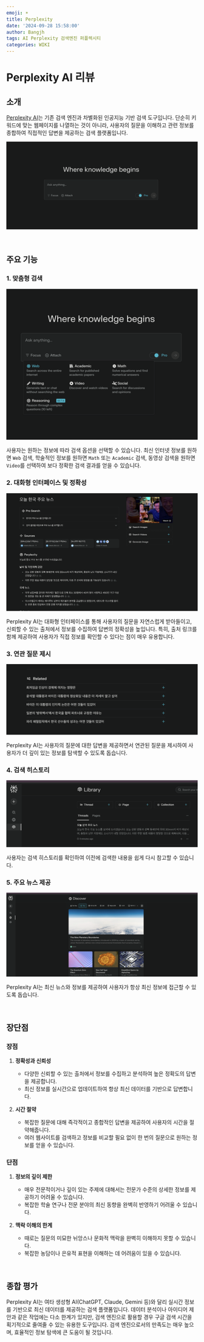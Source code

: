 ```yaml
---
emoji: ☀️
title: Perplexity
date: '2024-09-28 15:58:00'
author: Bangjh
tags: AI Perplexity 검색엔진 퍼플렉시티
categories: WIKI
---
```


# Perplexity AI 리뷰

## 소개

[Perplexity AI](https://www.perplexity.ai/)는 기존 검색 엔진과 차별화된 인공지능 기반 검색 도구입니다. 단순히 키워드에 맞는 웹페이지를 나열하는 것이 아니라, 사용자의 질문을 이해하고 관련 정보를 종합하여 직접적인 답변을 제공하는 검색 플랫폼입니다.

![image1](image1.png)

<br />

## 주요 기능

### 1. 맞춤형 검색

![image2](image2.png)

사용자는 원하는 정보에 따라 검색 옵션을 선택할 수 있습니다. 최신 인터넷 정보를 원하면 `Web` 검색, 학술적인 정보를 원하면 `Math` 또는 `Academic` 검색, 동영상 검색을 원하면 `Video`를 선택하여 보다 정확한 검색 결과를 얻을 수 있습니다.

### 2. 대화형 인터페이스 및 정확성

![image3](image3.png)

Perplexity AI는 대화형 인터페이스를 통해 사용자의 질문을 자연스럽게 받아들이고, 신뢰할 수 있는 출처에서 정보를 수집하여 답변의 정확성을 높입니다. 특히, 출처 링크를 함께 제공하여 사용자가 직접 정보를 확인할 수 있다는 점이 매우 유용합니다.

### 3. 연관 질문 제시

![image4](image4.png)

Perplexity AI는 사용자의 질문에 대한 답변을 제공하면서 연관된 질문을 제시하여 사용자가 더 깊이 있는 정보를 탐색할 수 있도록 돕습니다.

### 4. 검색 히스토리

![image5](image5.png)

사용자는 검색 히스토리를 확인하여 이전에 검색한 내용을 쉽게 다시 참고할 수 있습니다.

### 5. 주요 뉴스 제공

![image6](image6.png)

Perplexity AI는 최신 뉴스와 정보를 제공하여 사용자가 항상 최신 정보에 접근할 수 있도록 돕습니다.

<br />

## 장단점

### 장점

1. **정확성과 신뢰성**
    - 다양한 신뢰할 수 있는 출처에서 정보를 수집하고 분석하여 높은 정확도의 답변을 제공합니다.
    - 최신 정보를 실시간으로 업데이트하여 항상 최신 데이터를 기반으로 답변합니다.

2. **시간 절약**
    - 복잡한 질문에 대해 즉각적이고 종합적인 답변을 제공하여 사용자의 시간을 절약해줍니다.
    - 여러 웹사이트를 검색하고 정보를 비교할 필요 없이 한 번의 질문으로 원하는 정보를 얻을 수 있습니다.

### 단점

1. **정보의 깊이 제한**
    - 매우 전문적이거나 깊이 있는 주제에 대해서는 전문가 수준의 상세한 정보를 제공하기 어려울 수 있습니다.
    - 복잡한 학술 연구나 전문 분야의 최신 동향을 완벽히 반영하기 어려울 수 있습니다.

2. **맥락 이해의 한계**
    - 때로는 질문의 미묘한 뉘앙스나 문화적 맥락을 완벽히 이해하지 못할 수 있습니다.
    - 복잡한 농담이나 은유적 표현을 이해하는 데 어려움이 있을 수 있습니다.

<br />

## 종합 평가

Perplexity AI는 여타 생성형 AI(ChatGPT, Claude, Gemini 등)와 달리 실시간 정보를 기반으로 최신 데이터를 제공하는 검색 플랫폼입니다. 데이터 분석이나 아이디어 제안과 같은 작업에는 다소 한계가 있지만, 검색 엔진으로 활용할 경우 구글 검색 시간을 획기적으로 줄여줄 수 있는 유용한 도구입니다. 검색 엔진으로서의 만족도는 매우 높으며, 효율적인 정보 탐색에 큰 도움이 될 것입니다.

```toc

```
